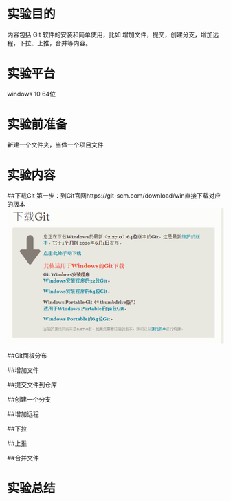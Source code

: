
# 实验目的

 内容包括 Git 软件的安装和简单使用，比如 增加文件，提交，创建分支，增加远程，下拉、上推，合并等内容。

# 实验平台
windows 10 64位

# 实验前准备
新建一个文件夹，当做一个项目文件

# 实验内容

##下载Git
第一步：到Git官网https://git-scm.com/download/win直接下载对应的版本
![](./git-img/download-git-1.png)

##Git面板分布

##增加文件

##提交文件到仓库

##创建一个分支

##增加远程

##下拉

##上推

##合并文件


# 实验总结